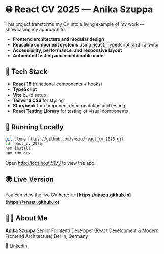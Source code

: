 # 🌐 React CV 2025 — Anika Szuppa

This project transforms my CV into a living example of my work — showcasing my approach to:

- **Frontend architecture and modular design**
- **Reusable component systems** using React, TypeScript, and Tailwind
- **Accessibility, performance, and responsive layout**
- **Automated testing and maintainable code**

## 🧩 Tech Stack

- **React 18** (functional components + hooks)
- **TypeScript**
- **Vite** build setup
- **Tailwind CSS** for styling
- **Storybook** for component documentation and testing
- **React Testing Library** for testing of visual components

## 🚀 Running Locally

```bash
git clone https://github.com/anszu/react_cv_2025.git
cd react_cv_2025
npm install
npm run dev
```

Open [http://localhost:5173](http://localhost:5173) to view the app.

## 🌍 Live Version

You can view the live CV here:
👉 **[https://anszu.github.io](https://anszu.github.io)**

## 👩‍💻 About Me

**Anika Szuppa**
Senior Frontend Developer
(React Development & Modern Frontend Architecture)
Berlin, Germany

📎 [LinkedIn](https://linkedin.com/in/anikaszuppa)
